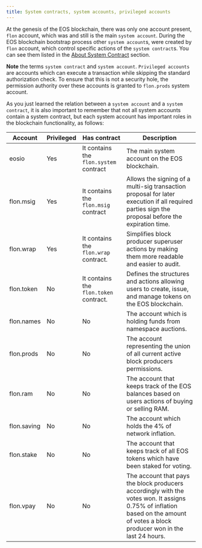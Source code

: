 ```yaml
---
title: System contracts, system accounts, privileged accounts
---
```


At the genesis of the EOS blockchain, there was only one account present, `flon` account, which was and still is the main `system account`. During the EOS blockchain bootstrap process other `system account`s, were created by `flon` account, which control specific actions of the `system contract`s. You can see them listed in the [About System Contract](../index.md#system-contracts-defined-in-eos-system-contracts) section.

__Note__ the terms `system contract` and `system account`. `Privileged accounts` are accounts which can execute a transaction while skipping the standard authorization check. To ensure that this is not a security hole, the permission authority over these accounts is granted to `flon.prods` system account.

As you just learned the relation between a `system account` and a `system contract`, it is also important to remember that not all system accounts contain a system contract, but each system account has important roles in the blockchain functionality, as follows:

|Account|Privileged|Has contract|Description|
|---|---|---|---|
|eosio|Yes|It contains the `flon.system` contract|The main system account on the EOS blockchain.|
|flon.msig|Yes|It contains the `flon.msig` contract|Allows the signing of a multi-sig transaction proposal for later execution if all required parties sign the proposal before the expiration time.|
|flon.wrap|Yes|It contains the `flon.wrap` contract.|Simplifies block producer superuser actions by making them more readable and easier to audit.|
|flon.token|No|It contains the `flon.token` contract.|Defines the structures and actions allowing users to create, issue, and manage tokens on the EOS blockchain.|
|flon.names|No|No|The account which is holding funds from namespace auctions.|
|flon.prods|No|No|The account representing the union of all current active block producers permissions.|
|flon.ram|No|No|The account that keeps track of the EOS balances based on users actions of buying or selling RAM.|
|flon.saving|No|No|The account which holds the 4% of network inflation.|
|flon.stake|No|No|The account that keeps track of all EOS tokens which have been staked for voting.|
|flon.vpay|No|No|The account that pays the block producers accordingly with the votes won. It assigns 0.75% of inflation based on the amount of votes a block producer won in the last 24 hours.|
